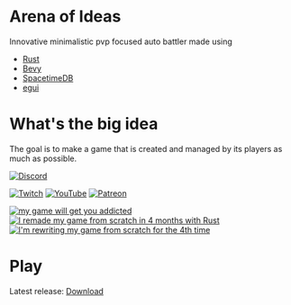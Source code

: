 
# Arena of Ideas

Innovative minimalistic pvp focused auto battler made using
- [Rust](https://www.rust-lang.org/)
- [Bevy](https://bevyengine.org/)
- [SpacetimeDB](https://spacetimedb.com/)
- [egui](https://www.egui.rs/)

# What's the big idea
The goal is to make a game that is created and managed by its players as much as possible.

[![Discord](https://img.shields.io/discord/1034174161679044660.svg?label=&logo=discord&logoColor=ffffff&color=7389D8&labelColor=6A7EC1)](https://discord.gg/AdjyRQKP)

[![Twitch](https://img.shields.io/badge/Twitch-%239146FF.svg?style=for-the-badge&logo=Twitch&logoColor=white)](https://www.twitch.tv/makscee)
[![YouTube](https://img.shields.io/badge/YouTube-%23FF0000.svg?style=for-the-badge&logo=YouTube&logoColor=white)](https://www.youtube.com/@makscee)
[![Patreon](https://img.shields.io/badge/Patreon-F96854?style=for-the-badge&logo=patreon&logoColor=white)](https://patreon.com/makscee)

<!-- BEGIN YOUTUBE-CARDS -->
[![my game will get you addicted](https://ytcards.demolab.com/?id=8Csqoueqw-g&title=my+game+will+get+you+addicted&lang=en&timestamp=1730129485&background_color=%230d1117&title_color=%23ffffff&stats_color=%23dedede&max_title_lines=1&width=250&border_radius=5 "my game will get you addicted")](https://www.youtube.com/watch?v=8Csqoueqw-g)
[![I remade my game from scratch in 4 months with Rust](https://ytcards.demolab.com/?id=Pkf0y8H-XBk&title=I+remade+my+game+from+scratch+in+4+months+with+Rust&lang=en&timestamp=1727716675&background_color=%230d1117&title_color=%23ffffff&stats_color=%23dedede&max_title_lines=1&width=250&border_radius=5 "I remade my game from scratch in 4 months with Rust")](https://www.youtube.com/watch?v=Pkf0y8H-XBk)
[![I'm rewriting my game from scratch for the 4th time](https://ytcards.demolab.com/?id=1CDrhwIvrmM&title=I%27m+rewriting+my+game+from+scratch+for+the+4th+time&lang=en&timestamp=1717189721&background_color=%230d1117&title_color=%23ffffff&stats_color=%23dedede&max_title_lines=1&width=250&border_radius=5 "I'm rewriting my game from scratch for the 4th time")](https://www.youtube.com/watch?v=1CDrhwIvrmM)
<!-- END YOUTUBE-CARDS -->

# Play
Latest release: [Download](https://github.com/makscee/arena-of-ideas/releases)
